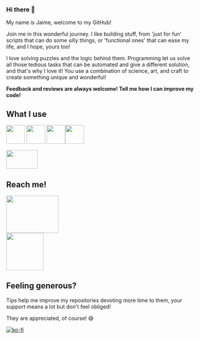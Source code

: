 ### Hi there 👋


My name is Jaime, welcome to my GitHub!

Join me in this wonderful journey. I like building stuff, from 'just for fun' scripts that can do some silly things, or 'functional ones' that can ease my life, 
and I hope, yours too! 

I love solving puzzles and the logic behind them. Programming let us solve all those tedious tasks that can be automated and give a different solution, and that's
why I love it! You use a combination of science, art, and craft to create something unique and wonderful!

**Feedback and reviews are always welcome! Tell me how I can improve my code!**

## What I use

[<img src="https://cdn.jsdelivr.net/gh/devicons/devicon@latest/icons/python/python-original.svg" width="50" height="50"/>](https://www.python.org/)
[<img src="https://cdn.jsdelivr.net/gh/devicons/devicon@latest/icons/scala/scala-original.svg" width="50" height="50"/>](https://www.scala-lang.org/)
[<img src="https://cdn.jsdelivr.net/gh/devicons/devicon@latest/icons/rust/rust-original.svg" width="50" height="50"/>](https://www.rust-lang.org/)[<img src="https://cdn.jsdelivr.net/gh/devicons/devicon@latest/icons/java/java-original.svg" width="50" height="50"/>](https://www.java.com/)

<img src="https://user-images.githubusercontent.com/88266316/138837516-f00d05be-6c86-4455-ba8d-3e6d873b3e4f.png" width="84" height="50">

## Reach me!

 [<img src="https://user-images.githubusercontent.com/88266316/141111211-188e4d84-2075-405f-8535-1db1ea07c499.png" width="140" height="100">](mailto:jaime.af.git@gmail.com)     
[<img src="https://cdn.jsdelivr.net/gh/devicons/devicon@latest/icons/linkedin/linkedin-original-wordmark.svg" width="100" height="100"/>](https://www.linkedin.com/in/jaime-alvarez-fdz/)

## Feeling generous?
Tips help me improve my repositories devoting more time to them, your support means a lot but don't feel obliged! 

They are appreciated, of course! 😄
 
 [![ko-fi](https://ko-fi.com/img/githubbutton_sm.svg)](https://ko-fi.com/Y8Y56XIFG)

<!--
**Jaime-alv/Jaime-alv** is a ✨ _special_ ✨ repository because its `README.md` (this file) appears on your GitHub profile.

Here are some ideas to get you started:

- 🔭 I’m currently working on ...
- 🌱 I’m currently learning ...
- 👯 I’m looking to collaborate on ...
- 🤔 I’m looking for help with ...
- 💬 Ask me about ...
- 📫 How to reach me: ...
- 😄 Pronouns: ...
- ⚡ Fun fact: ...
-->
